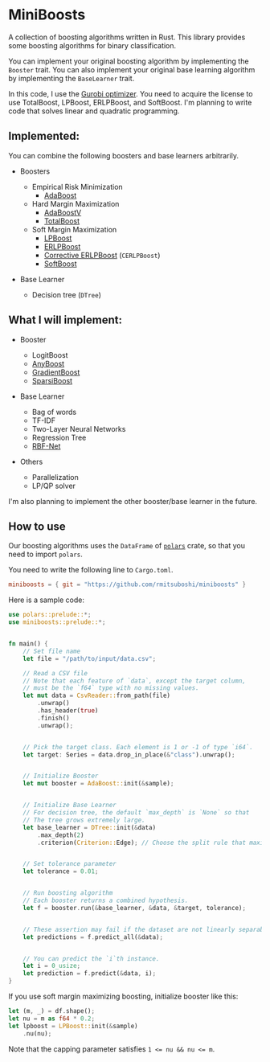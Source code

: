 # MiniBoosts
A collection of boosting algorithms written in Rust.
This library provides some boosting algorithms for binary classification.

You can implement your original boosting algorithm 
by implementing the `Booster` trait.
You can also implement your original base learning algorithm 
by implementing the `BaseLearner` trait.


In this code, I use the [Gurobi optimizer](https://www.gurobi.com).
You need to acquire the license 
to use TotalBoost, LPBoost, ERLPBoost, and SoftBoost.
I'm planning to write code that solves linear and quadratic programming.


## Implemented:
You can combine the following boosters and base learners arbitrarily.

- Boosters
    - Empirical Risk Minimization
        * [AdaBoost](https://www.sciencedirect.com/science/article/pii/S002200009791504X?via%3Dihub)
    - Hard Margin Maximization
        * [AdaBoostV](http://jmlr.org/papers/v6/ratsch05a.html)
        * [TotalBoost](https://dl.acm.org/doi/10.1145/1143844.1143970)
    - Soft Margin Maximization
        * [LPBoost](https://link.springer.com/content/pdf/10.1023/A:1012470815092.pdf)
        * [ERLPBoost](https://www.stat.purdue.edu/~vishy/papers/WarGloVis08.pdf)
        * [Corrective ERLPBoost](https://core.ac.uk/download/pdf/207934763.pdf) (`CERLPBoost`)
        * [SoftBoost](https://proceedings.neurips.cc/paper/2007/file/cfbce4c1d7c425baf21d6b6f2babe6be-Paper.pdf)


- Base Learner
    - Decision tree (`DTree`)

## What I will implement:

- Booster
    - LogitBoost
    - [AnyBoost](https://www.researchgate.net/publication/243689632_Functional_gradient_techniques_for_combining_hypotheses)
    - [GradientBoost](https://www.jstor.org/stable/2699986)
    - [SparsiBoost](http://proceedings.mlr.press/v97/mathiasen19a/mathiasen19a.pdf)


- Base Learner
    - Bag of words
    - TF-IDF
    - Two-Layer Neural Networks
    - Regression Tree
    - [RBF-Net](https://link.springer.com/content/pdf/10.1023/A:1007618119488.pdf)


- Others
    - Parallelization
    - LP/QP solver


I'm also planning to implement the other booster/base learner in the future.


## How to use
Our boosting algorithms uses 
the `DataFrame` of [`polars`](https://github.com/pola-rs/polars) crate, 
so that you need to import `polars`.

You need to write the following line to `Cargo.toml`.

```TOML
miniboosts = { git = "https://github.com/rmitsuboshi/miniboosts" }
```


Here is a sample code:

```rust
use polars::prelude::*;
use miniboosts::prelude::*;


fn main() {
    // Set file name
    let file = "/path/to/input/data.csv";

    // Read a CSV file
    // Note that each feature of `data`, except the target column,
    // must be the `f64` type with no missing values.
    let mut data = CsvReader::from_path(file)
        .unwrap()
        .has_header(true)
        .finish()
        .unwrap();


    // Pick the target class. Each element is 1 or -1 of type `i64`.
    let target: Series = data.drop_in_place(&"class").unwrap();


    // Initialize Booster
    let mut booster = AdaBoost::init(&sample);


    // Initialize Base Learner
    // For decision tree, the default `max_depth` is `None` so that 
    // The tree grows extremely large.
    let base_learner = DTree::init(&data)
        .max_depth(2)
        .criterion(Criterion::Edge); // Choose the split rule that maximizes the edge.


    // Set tolerance parameter
    let tolerance = 0.01;


    // Run boosting algorithm
    // Each booster returns a combined hypothesis.
    let f = booster.run(&base_learner, &data, &target, tolerance);


    // These assertion may fail if the dataset are not linearly separable.
    let predictions = f.predict_all(&data);


    // You can predict the `i`th instance.
    let i = 0_usize;
    let prediction = f.predict(&data, i);
}
```


If you use soft margin maximizing boosting, initialize booster like this:
```rust
let (m, _) = df.shape();
let nu = m as f64 * 0.2;
let lpboost = LPBoost::init(&sample)
    .nu(nu);
```

Note that the capping parameter satisfies `1 <= nu && nu <= m`.
